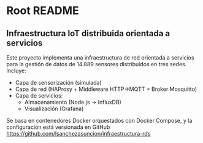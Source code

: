 # Root README

## Infraestructura IoT distribuida orientada a servicios

Este proyecto implementa una infraestructura de red orientada a servicios para la gestión de datos de 14.889 sensores distribuidos en tres sedes. Incluye:

- Capa de sensorización (simulada)
- Capa de red (HAProxy + Middleware HTTP→MQTT + Broker Mosquitto)
- Capa de servicios:
  - Almacenamiento (Node.js → InfluxDB)
  - Visualización (Grafana)

Se basa en contenedores Docker orquestados con Docker Compose, y la configuración está versionada en GitHub https://github.com/lsanchezasuncion/infraestructura-rds


